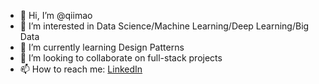 - 👋 Hi, I’m @qiimao
- 👀 I’m interested in Data Science/Machine Learning/Deep Learning/Big Data
- 🌱 I’m currently learning Design Patterns
- 💞️ I’m looking to collaborate on full-stack projects
- 📫 How to reach me: [LinkedIn](https://www.linkedin.com/in/qmao/)

<!---
qiimao/qiimao is a ✨ special ✨ repository because its `README.md` (this file) appears on your GitHub profile.
You can click the Preview link to take a look at your changes.
--->
